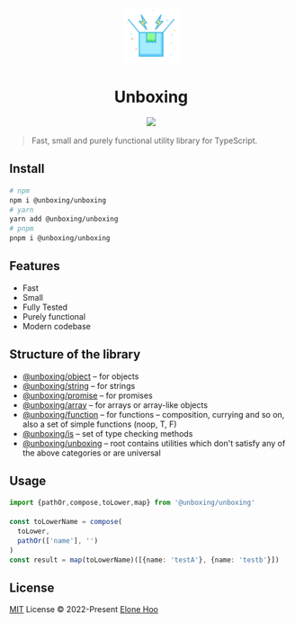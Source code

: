 <div align="center">
  <img src="./public/logo.svg" width="100px" height="100px" />
</div>

<h1 align="center">Unboxing</h1>

<p align="center">
  <a href="https://www.npmjs.com/package/@unboxing/unboxing">
    <img src="https://img.shields.io/npm/v/@unboxing/unboxing?color=81A2BE&label=" />
  </a>
</p>

> Fast, small and purely functional utility library for TypeScript.

## Install

```bash
# npm
npm i @unboxing/unboxing
# yarn
yarn add @unboxing/unboxing
# pnpm
pnpm i @unboxing/unboxing
```

## Features
- Fast
- Small
- Fully Tested
- Purely functional
- Modern codebase

## Structure of the library

- [@unboxing/object](https://www.npmjs.com/package/@unboxing/object) – for objects
- [@unboxing/string](https://www.npmjs.com/package/@unboxing/string) – for strings
- [@unboxing/promise](https://www.npmjs.com/package/@unboxing/promise) – for promises
- [@unboxing/array](https://www.npmjs.com/package/@unboxing/array) – for arrays or array-like objects
- [@unboxing/function](https://www.npmjs.com/package/@unboxing/function) – for functions – composition, currying and so on, also a set of simple functions (noop, T, F)
- [@unboxing/is](https://www.npmjs.com/package/@unboxing/is) – set of type checking methods
- [@unboxing/unboxing](https://www.npmjs.com/package/@unboxing/unboxing) – root contains utilities which don't satisfy any of the above categories or are universal

## Usage

```typescript
import {pathOr,compose,toLower,map} from '@unboxing/unboxing'

const toLowerName = compose(
  toLower,
  pathOr(['name'], '')
)
const result = map(toLowerName)([{name: 'testA'}, {name: 'testb'}])
```

## License

[MIT](./LICENSE) License © 2022-Present [Elone Hoo](https://github.com/elonehoo)
